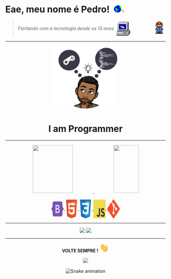 

#  **Eae, meu nome é Pedro!** &nbsp;<img src="imagens/../.github/workflows/imagens/Earth.gif" width="24px"><img src="imagens/../.github/workflows/imagens/Hi.gif" width="10px">

<img src="/.github/workflows/imagens/Mario_Hello_Big.gif" width="40px" align="right">

><em>Flertando com a tecnologia desde os 13 anos</em> <img src="/.github/workflows/imagens/PC.gif" width="50px" align="center" >

<hr>
 
<div align="center" >
<img  width="200px" src="imagens/../.github/workflows/imagens/WhatsApp%20Image%202022-02-13%20at%2023.48.51.jpeg">
</div>

<div align="center">

# I am Programmer
</div>
<hr>


<div align="center" >
  <a href="https://github.com/PedroRocs" >
  <img height="150em" src="https://github-readme-stats.vercel.app/api?username=PedroRocs&show_icons=true&theme=dark&inline_all_commits=true&count_private=true" float="left" width="50%"/>
  <img height="150em" width="40%" src="https://github-readme-stats.vercel.app/api/top-langs/?username=PedroRocs&layout=compact&langs_count=7&theme=dark" float="right"/>
</div>

  <div style="display:inline_block" align="center"><br>
  <img align="center" alt="Pedro-Bootstrap" height="60" width="40" src="https://github.com/devicons/devicon/blob/master/icons/bootstrap/bootstrap-plain.svg">
  <img align="center" alt="Pedro-HTML" height="60" width="40" src="https://raw.githubusercontent.com/devicons/devicon/master/icons/html5/html5-original.svg">
  <img align="center" alt="Pedro-CSS" height="60" width="40" src="https://raw.githubusercontent.com/devicons/devicon/master/icons/css3/css3-original.svg">
     <img align="center" alt="Pedro-JS" height="60" width="40" src="https://github.com/devicons/devicon/blob/master/icons/javascript/javascript-original.svg">
     <img align="center" alt="Pedro-Git" height="60" width="40" src="https://github.com/devicons/devicon/blob/master/icons/git/git-original.svg">

</div>
<hr>
 <div align="center">
  <a href = "mailto:pedrorochacardoso1908@gmail.com"><img src="https://img.shields.io/badge/-Gmail-%23333?style=for-the-badge&logo=gmail&logoColor=white" target="_blank"></a>
  <a href="https://www.linkedin.com/in/pedrorocs" target="_blank"><img src="https://img.shields.io/badge/-LinkedIn-%230077B5?style=for-the-badge&logo=linkedin&logoColor=white" target="_blank"></a>
  <hr>
<p align="center"> <b>VOLTE SEMPRE !</b> <img src="/.github/workflows/imagens/Hi.gif" width="30px"> </p>
<p align="center">   <img alingn="center" src="https://profile-counter.glitch.me/PedroRocs/count.svg" /></p>


![Snake animation](https://github.com/PedroRocs/PedroRocs/blob/output/github-contribution-grid-snake.svg)
</div>
